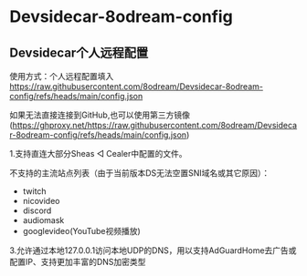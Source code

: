 # Devsidecar-8odream-config

## Devsidecar个人远程配置

使用方式：个人远程配置填入 https://raw.githubusercontent.com/8odream/Devsidecar-8odream-config/refs/heads/main/config.json

如果无法直接连接到GitHub,也可以使用第三方镜像(https://ghproxy.net/https://raw.githubusercontent.com/8odream/Devsidecar-8odream-config/refs/heads/main/config.json)

1.支持直连大部分Sheas ◁ Cealer中配置的文件。

不支持的主流站点列表（由于当前版本DS无法空置SNI域名或其它原因）：

- twitch
- nicovideo
- discord
- audiomask
- googlevideo(YouTube视频播放)

3.允许通过本地127.0.0.1访问本地UDP的DNS，用以支持AdGuardHome去广告或配置IP、支持更加丰富的DNS加密类型
